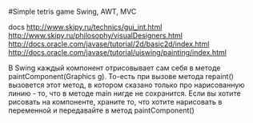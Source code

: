 #Simple tetris game 
Swing, AWT, MVC

docs
http://www.skipy.ru/technics/gui_int.html
http://www.skipy.ru/philosophy/visualDesigners.html
http://docs.oracle.com/javase/tutorial/2d/basic2d/index.html
http://docs.oracle.com/javase/tutorial/uiswing/painting/index.html

В Swing каждый компонент отрисовывает сам себя в методе paintComponent(Graphics g).
То-есть при вызове метода repaint() вызовется этот метод, в котором сказано только про нарисованную линию - то, что в методе main нигде не сохранится.
Если вы хотите рисовать на компоненте, храните то, что хотите нарисовать в переменной и передавайте в метод paintComponent()
